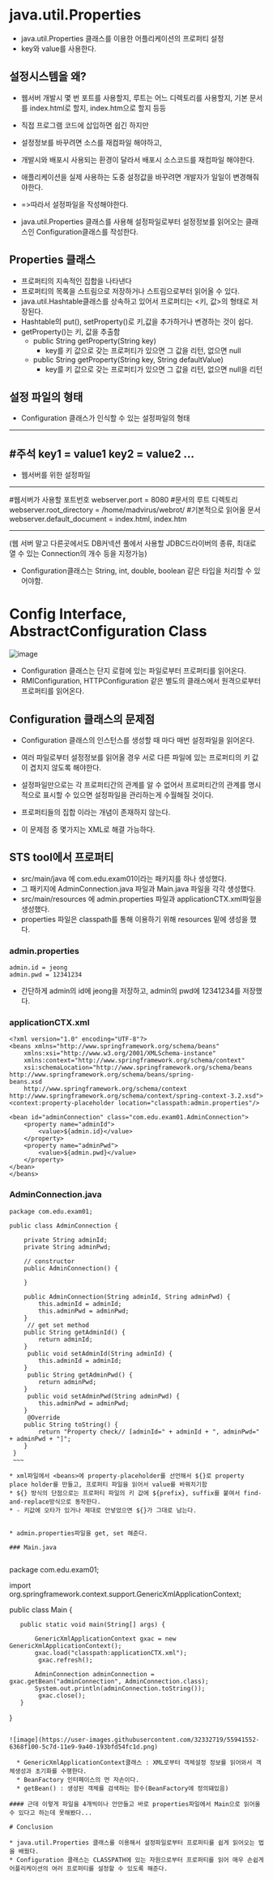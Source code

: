 # java.util.Properties

  * java.util.Properties 클래스를 이용한 어플리케이션의 프로퍼티 설정
  * key와 value를 사용한다.
  
  ## 설정시스템을 왜?
  
   * 웹서버 개발시 몇 번 포트를 사용할지, 루트는 어느 디렉토리를 사용할지, 기본 문서를 index.html로 할지, index.htm으로 할지 등등
   * 직접 프로그램 코드에 삽입하면 쉽긴 하지만
   * 설정정보를 바꾸려면 소스를 재컴파일 해야하고, 
   * 개발시와 배포시 사용되는 환경이 달라서 배포시 소스코드를 재컴파일 해야한다.
   * 애플리케이션을 실제 사용하는 도중 설정값을 바꾸려면 개발자가 일일이 변경해줘야한다.
    
   * =>따라서 설정파일을 작성해야한다.
   * java.util.Properties 클래스를 사용해 설정파일로부터 설정정보를 읽어오는 클래스인 Configuration클래스를 작성한다.
    
  ## Properties 클래스 
  
   * 프로퍼티의 지속적인 집합을 나타낸다
   * 프로퍼티의 목록을 스트림으로 저장하거나 스트림으로부터 읽어올 수 있다.
   * java.util.Hashtable클래스를 상속하고 있어서 프로퍼티는 <키, 값>의 형태로 저장된다.
   * Hashtable의 put(), setProperty()로 키,값을 추가하거나 변경하는 것이 쉽다.
   * getProperty()는 키, 값을 추출함
     * public String getProperty(String key)
       * key를 키 값으로 갖는 프로퍼티가 있으면 그 값을 리턴, 없으면 null
     * public String getProperty(String key, String defaultValue)
       * key를 키 값으로 갖는 프로퍼티가 있으면 그 값을 리턴, 없으면 null을 리턴
        
    
  ## 설정 파일의 형태
  
   * Configuration 클래스가 인식할 수 있는 설정파일의 형태
   
   -------------
   #주석
   key1 = value1
   key2 = value2
   ...
   -------------
    
   * 웹서버를 위한 설정파일
   ___________________________________________________
   #웹서버가 사용할 포트번호
   webserver.port = 8080
   #문서의 루트 디렉토리
   webserver.root_directory = /home/madvirus/webrot/
   #기본적으로 읽어올 문서
   webserver.default_document = index.html, index.htm
   ___________________________________________________
    
   (웹 서버 말고 다른곳에서도 DB커넥션 풀에서 사용할 JDBC드라이버의 종류, 최대로 열 수 있는 Connection의 개수 등을 지정가능)
    
   * Configuration클래스는 String, int, double, boolean 같은 타입을 처리할 수 있어야함.
    
   # Config Interface, AbstractConfiguration Class
    
   ![image](https://user-images.githubusercontent.com/32332719/55857981-79a57d00-5ba9-11e9-822e-565d952129cf.png)

   * Configuration 클래스는 단지 로컬에 있는 파일로부터 프로퍼티를 읽어온다.
   * RMIConfiguration, HTTPConfiguration 같은 별도의 클래스에서 원격으로부터 프로퍼티를 읽어온다.
      
      
  ## Configuration 클래스의 문제점
  
   * Configuration 클래스의 인스턴스를 생성할 때 마다 매번 설정파일을 읽어온다.
   * 여러 파일로부터 설정정보를 읽어올 경우 서로 다른 파일에 있는 프로퍼티의 키 값이 겹치지 않도록 해야한다.
   * 설정파일만으로는 각 프로퍼티간의 관계를 알 수 없어서 프로퍼티간의 관계를 명시적으로 표시할 수 있으면 설정파일을 관리하는게 수월해질 것이다.
   * 프로퍼티들의 집합 이라는 개념이 존재하지 않는다.
    
   * 이 문제점 중 몇가지는 XML로 해결 가능하다.
    
  ## STS tool에서 프로퍼티  
  
   * src/main/java 에 com.edu.exam01이라는 패키지를 하나 생성했다.
   * 그 패키지에 AdminConnection.java 파일과 Main.java 파일을 각각 생성했다.
   * src/main/resources 에 admin.properties 파일과 applicationCTX.xml파일을 생성했다.
   * properties 파일은 classpath를 통해 이용하기 위해 resources 밑에 생성을 했다.
    
   ### admin.properties
    
   ~~~
   admin.id = jeong 
   admin.pwd = 12341234
   ~~~
    
   * 간단하게 admin의 id에 jeong을 저장하고, admin의 pwd에 12341234를 저장했다.
    
   ### applicationCTX.xml
    
   ~~~
   <?xml version="1.0" encoding="UTF-8"?>
   <beans xmlns="http://www.springframework.org/schema/beans"
       xmlns:xsi="http://www.w3.org/2001/XMLSchema-instance"
       xmlns:context="http://www.springframework.org/schema/context"
       xsi:schemaLocation="http://www.springframework.org/schema/beans http://www.springframework.org/schema/beans/spring-           beans.xsd
       http://www.springframework.org/schema/context http://www.springframework.org/schema/context/spring-context-3.2.xsd">
   <context:property-placeholder location="classpath:admin.properties"/>
    
   <bean id="adminConnection" class="com.edu.exam01.AdminConnection">
       <property name="adminId">
           <value>${admin.id}</value>
       </property>
       <property name="adminPwd">
           <value>${admin.pwd}</value>
       </property>
   </bean>
   </beans>
   ~~~
    
   ### AdminConnection.java
    
   ~~~
   package com.edu.exam01;
 
   public class AdminConnection {

       private String adminId;
       private String adminPwd;

       // constructor
       public AdminConnection() {

       }

       public AdminConnection(String adminId, String adminPwd) {
           this.adminId = adminId;
           this.adminPwd = adminPwd;
       }
        // get set method
       public String getAdminId() {
           return adminId;
       }
        public void setAdminId(String adminId) {
           this.adminId = adminId;
       }
        public String getAdminPwd() {
           return adminPwd;
       }
        public void setAdminPwd(String adminPwd) {
           this.adminPwd = adminPwd;
       }
        @Override
       public String toString() {
           return "Property check// [adminId=" + adminId + ", adminPwd=" + adminPwd + "]";
       }
    }
    ~~~
    
   * xml파일에서 <beans>에 property-placeholder를 선언해서 ${}로 property place holder를 만들고, 프로퍼티 파일을 읽어서 value를 바꿔치기함
   * ${} 방식의 단점으로는 프로퍼티 파일의 키 값에 ${prefix}, suffix를 붙여서 find-and-replace방식으로 동작한다.
   * - 키값에 오타가 있거나 제대로 안넣었으면 ${}가 그대로 남는다.
    
    
   * admin.properties파일을 get, set 해준다.
    
   ### Main.java
    
   ~~~
   package com.edu.exam01;

   import org.springframework.context.support.GenericXmlApplicationContext;

   public class Main {

       public static void main(String[] args) {

           GenericXmlApplicationContext gxac = new GenericXmlApplicationContext();
           gxac.load("classpath:applicationCTX.xml");
            gxac.refresh();

           AdminConnection adminConnection = gxac.getBean("adminConnection", AdminConnection.class);
           System.out.println(adminConnection.toString());
            gxac.close();
       }
   }
   ~~~
    
   ![image](https://user-images.githubusercontent.com/32332719/55941552-6368f100-5c7d-11e9-9a40-193bfd54fc1d.png)

     * GenericXmlApplicationContext클래스 : XML로부터 객체설정 정보를 읽어와서 객체생성과 초기화를 수행한다.
     * BeanFactory 인터페이스의 먼 자손이다.
     * getBean() : 생성된 객체를 검색하는 함수(BeanFactory에 정의돼있음)

   #### 근데 이렇게 파일을 4개씩이나 안만들고 바로 properties파일에서 Main으로 읽어올 수 있다고 하는데 못해봤다...

 # Conclusion
  
 * java.util.Properties 클래스를 이용해서 설정파일로부터 프로퍼티를 쉽게 읽어오는 법을 배웠다.
 * Configuration 클래스는 CLASSPATH에 있는 자원으로부터 프로퍼티를 읽어 매우 손쉽게 어플리케이션의 여러 프로퍼티를 설정할 수 있도록 해준다.
    
